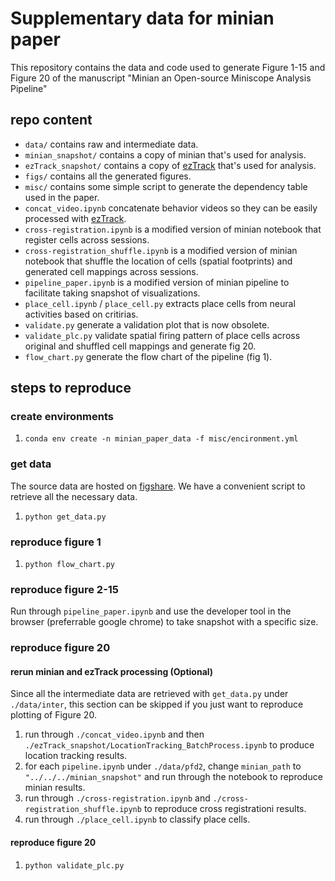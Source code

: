 # Supplementary data for minian paper

This repository contains the data and code used to generate Figure 1-15 and Figure 20 of the manuscript "Minian an Open-source Miniscope Analysis Pipeline"

## repo content

* `data/` contains raw and intermediate data.
* `minian_snapshot/` contains a copy of minian that's used for analysis.
* `ezTrack_snapshot/` contains a copy of [ezTrack](https://github.com/denisecailab/ezTrack) that's used for analysis.
* `figs/` contains all the generated figures.
* `misc/` contains some simple script to generate the dependency table used in the paper.
* `concat_video.ipynb` concatenate behavior videos so they can be easily processed with [ezTrack](https://github.com/denisecailab/ezTrack).
* `cross-registration.ipynb` is a modified version of minian notebook that register cells across sessions.
* `cross-registration_shuffle.ipynb` is a modified version of minian notebook that shuffle the location of cells (spatial footprints) and generated cell mappings across sessions.
* `pipeline_paper.ipynb` is a modified version of minian pipeline to facilitate taking snapshot of visualizations.
* `place_cell.ipynb` / `place_cell.py` extracts place cells from neural activities based on critirias.
* `validate.py` generate a validation plot that is now obsolete.
* `validate_plc.py` validate spatial firing pattern of place cells across original and shuffled cell mappings and generate fig 20.
* `flow_chart.py` generate the flow chart of the pipeline (fig 1).

## steps to reproduce

### create environments

1. `conda env create -n minian_paper_data -f misc/encironment.yml`

### get data

The source data are hosted on [figshare](https://doi.org/10.6084/m9.figshare.c.5987038.v1).
We have a convenient script to retrieve all the necessary data.

1. `python get_data.py`

### reproduce figure 1

1. `python flow_chart.py`

### reproduce figure 2-15

Run through `pipeline_paper.ipynb` and use the developer tool in the browser (preferrable google chrome) to take snapshot with a specific size.

### reproduce figure 20

#### rerun minian and ezTrack processing (Optional)

Since all the intermediate data are retrieved with `get_data.py` under `./data/inter`, this section can be skipped if you just want to reproduce plotting of Figure 20.

1. run through `./concat_video.ipynb` and then `./ezTrack_snapshot/LocationTracking_BatchProcess.ipynb` to produce location tracking results.
2. for each `pipeline.ipynb` under `./data/pfd2`, change `minian_path` to `"../../../minian_snapshot"` and run through the notebook to reproduce minian results.
3. run through `./cross-registration.ipynb` and `./cross-registration_shuffle.ipynb` to reproduce cross registrationi results.
4. run through `./place_cell.ipynb` to classify place cells.

#### reproduce figure 20

1. `python validate_plc.py`


